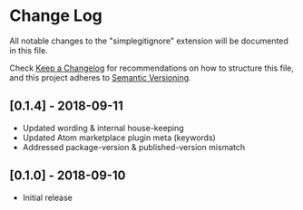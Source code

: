 # Change Log
All notable changes to the "simplegitignore" extension will be documented in this file.

Check [Keep a Changelog](http://keepachangelog.com/) for recommendations on how to structure this file,
and this project adheres to [Semantic Versioning](https://semver.org/spec/v2.0.0.html).

## [0.1.4] - 2018-09-11
- Updated wording & internal house-keeping
- Updated Atom marketplace plugin meta (keywords)
- Addressed package-version & published-version mismatch

## [0.1.0] - 2018-09-10
- Initial release
